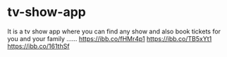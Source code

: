 # tv-show-app
It is a tv show app where you can find any show and also book tickets for you and your family ......
https://ibb.co/fHMr4p1
https://ibb.co/TB5xYt1
https://ibb.co/161thSf
